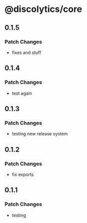 # @discolytics/core

## 0.1.5

### Patch Changes

- fixes and stuff

## 0.1.4

### Patch Changes

- test again

## 0.1.3

### Patch Changes

- testing new release system

## 0.1.2

### Patch Changes

- fix exports

## 0.1.1

### Patch Changes

- testing
